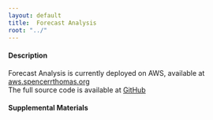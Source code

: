 ```yaml
---
layout: default
title:  Forecast Analysis
root: "../"
---
```


#### Description

Forecast Analysis is currently deployed on AWS, available at [aws.spencerrthomas.org](http://aws.spencerrthomas.org/forecast/ "aws.spencerrthomas.org")  
The full source code is available at [GitHub](https://github.com/srt4/forecast-analysis "GitHub")

#### Supplemental Materials
